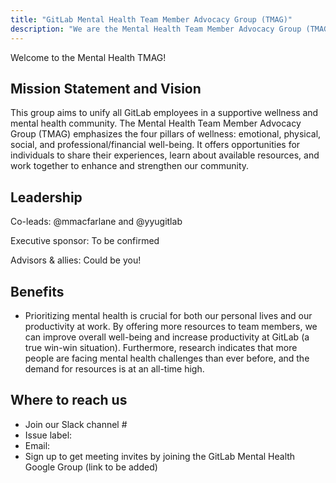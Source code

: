 ```yaml
---
title: "GitLab Mental Health Team Member Advocacy Group (TMAG)"
description: "We are the Mental Health Team Member Advocacy Group (TMAG) founded in the Summer of 2024. Learn more!"
---
```


Welcome to the Mental Health TMAG!

## Mission Statement and Vision

This group aims to unify all GitLab employees in a supportive wellness and mental health community. The Mental Health Team Member Advocacy Group (TMAG) emphasizes the four pillars of wellness: emotional, physical, social, and professional/financial well-being. It offers opportunities for individuals to share their experiences, learn about available resources, and work together to enhance and strengthen our community.

## Leadership

Co-leads: @mmacfarlane and @yyugitlab

Executive sponsor: To be confirmed

Advisors & allies: Could be you!

## Benefits

- Prioritizing mental health is crucial for both our personal lives and our productivity at work. By offering more resources to team members, we can improve overall well-being and increase productivity at GitLab (a true win-win situation). Furthermore, research indicates that more people are facing mental health challenges than ever before, and the demand for resources is at an all-time high.

## Where to reach us

- Join our Slack channel #
- Issue label:
- Email:
- Sign up to get meeting invites by joining the GitLab Mental Health Google Group (link to be added)
